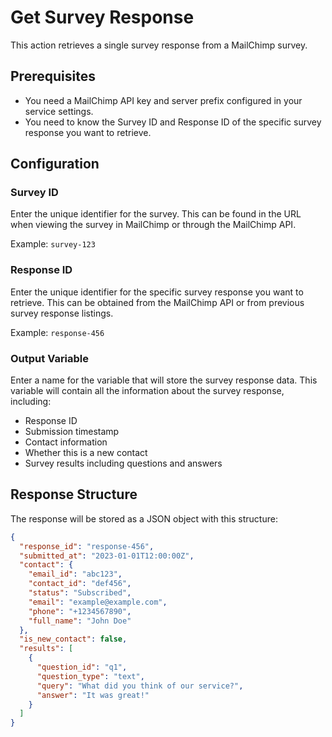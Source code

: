 # Get Survey Response

This action retrieves a single survey response from a MailChimp survey.

## Prerequisites

- You need a MailChimp API key and server prefix configured in your service settings.
- You need to know the Survey ID and Response ID of the specific survey response you want to retrieve.

## Configuration

### Survey ID

Enter the unique identifier for the survey. This can be found in the URL when viewing the survey in MailChimp or through the MailChimp API.

Example: `survey-123`

### Response ID

Enter the unique identifier for the specific survey response you want to retrieve. This can be obtained from the MailChimp API or from previous survey response listings.

Example: `response-456`

### Output Variable

Enter a name for the variable that will store the survey response data. This variable will contain all the information about the survey response, including:

- Response ID
- Submission timestamp
- Contact information
- Whether this is a new contact
- Survey results including questions and answers

## Response Structure

The response will be stored as a JSON object with this structure:

```json
{
  "response_id": "response-456",
  "submitted_at": "2023-01-01T12:00:00Z",
  "contact": {
    "email_id": "abc123",
    "contact_id": "def456",
    "status": "Subscribed",
    "email": "example@example.com",
    "phone": "+1234567890",
    "full_name": "John Doe"
  },
  "is_new_contact": false,
  "results": [
    {
      "question_id": "q1",
      "question_type": "text",
      "query": "What did you think of our service?",
      "answer": "It was great!"
    }
  ]
}
```